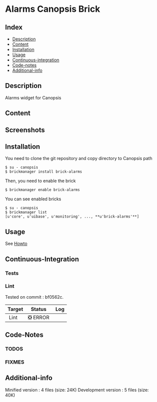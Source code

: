 # Alarms Canopsis Brick

## Index

- [Description](#description)
- [Content](#content)
- [Installation](#installation)
- [Usage](#usage)
- [Continuous-integration](#continuous-integration)
- [Code-notes](#code-notes)
- [Additional-info](#additional-info)

## Description

Alarms widget for Canopsis

## Content



## Screenshots



## Installation

You need to clone the git repository and copy directory to Canopsis path

    $ su - canopsis
    $ brickmanager install brick-alarms

Then, you need to enable the brick

    $ brickmanager enable brick-alarms

You can see enabled bricks

    $ su - canopsis
    $ brickmanager list
    [u'core', u'uibase', u'monitoring', ..., **u'brick-alarms'**]

## Usage

See [Howto](https://git.canopsis.net/canopsis-ui-bricks/brick-alarms/blob/master/doc/index.rst)

## Continuous-Integration

### Tests



### Lint

Tested on commit : bf0562c.

| Target | Status | Log |
| ------ | ------ | --- |
| Lint   | :negative_squared_cross_mark: ERROR |  |


## Code-Notes

### TODOS



### FIXMES



## Additional-info

Minified version : 4 files (size: 24K)
Development version : 5 files (size: 40K)
